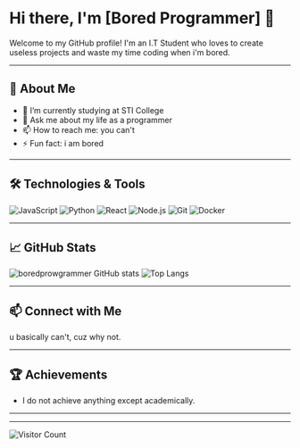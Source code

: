 # Hi there, I'm [Bored Programmer] 👋

Welcome to my GitHub profile! I'm an I.T Student who loves to create useless projects and waste my time coding when i'm bored.

---

## 🚀 About Me

- 🔭 I’m currently studying at STI College
- 💬 Ask me about my life as a programmer
- 📫 How to reach me: you can't
- ⚡ Fun fact: i am bored

---

## 🛠️ Technologies & Tools

![JavaScript](https://img.shields.io/badge/-JavaScript-black?style=flat-square&logo=javascript)
![Python](https://img.shields.io/badge/-Python-black?style=flat-square&logo=python)
![React](https://img.shields.io/badge/-React-black?style=flat-square&logo=react)
![Node.js](https://img.shields.io/badge/-Node.js-black?style=flat-square&logo=node.js)
![Git](https://img.shields.io/badge/-Git-black?style=flat-square&logo=git)
![Docker](https://img.shields.io/badge/-Docker-black?style=flat-square&logo=docker)
<!-- Add more badges for the technologies and tools you use -->

---

## 📈 GitHub Stats

![boredprowgrammer GitHub stats](https://github-readme-stats.vercel.app/api?username=boredprowgrammer&show_icons=true&hide_border=true)
![Top Langs](https://github-readme-stats.vercel.app/api/top-langs/?username=boredprowgrammer&layout=compact)

---

## 📫 Connect with Me

u basically can't, cuz why not. 
<!-- Add more social links if you have -->

---

## 🏆 Achievements

- I do not achieve anything except academically. 

---


---

![Visitor Count](https://visitor-badge.laobi.icu/badge?page_id=boredprowgrammer.boredprowgrammer)

